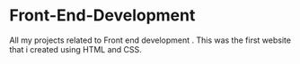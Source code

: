 # Front-End-Development
All my projects related to Front end development .
This was the first website that i created using HTML and CSS.
